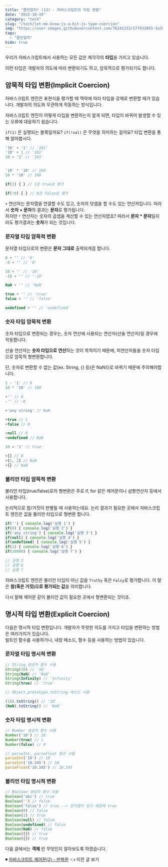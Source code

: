 ```yaml
---
title: "쫌만알자! (13) - 자바스크립트의 타입 변환"
date: "2022-10-19"
category: "tech"
slug: "/tech/let-me-know-js-a-bit-js-type-coercion"
img: "https://user-images.githubusercontent.com/76241233/177932893-5a504b26-12e4-4ade-b1ce-1951d072ba82.jpg"
tags:
  - "쫌만알자"
hide: true
---
```


우리가 자바스크립트에서 사용하는 모든 값은 제각각의 **타입**을 가지고 있습니다.

이런 타입은 개발자의 의도에 따라 변환되기도 하고, 암묵적으로 평가되기도 합니다.

## 암묵적 타입 변환(Implicit Coercion)

자바스크립트 엔진은 표현식을 평가할 때 맥락에 따라 타입을 강제로 변환할 때가 있습니다. 개발자의 의도와 무관하게 작동하는 방식입니다.

자바스크립트 엔진이 어떻게 타입을 변환하는지 알게 되면, 타입이 바뀌어 발생할 수 있는 오류에 대응하기 쉽습니다.

`if(1)` 은 실행되는 블록일까요? `if(!val)` 은 무엇을 의미하는 걸까요? 타입 변환을 통해 알아봅시다.

```javascript
'10' + '1' // '101'
'10' + 1 // '101'
10 + '1' // '101'


'10' * '10' // 100
10 * '10' // 100

if(1) { } // 1은 true로 평가

if(!0) { } // 0은 false로 평가
```

`+` 연산자는 문자열을 연결할 수도 있고, 숫자의 덧셈을 할 수도 있는 연산자입니다. 따라서 **숫자 + 문자**의 결과는 **문자**로 평가됩니다.   
하지만 `*` 연산자는 숫자의 곱셉을 계산할 수 있는 연산자였죠? 따라서 **문자 * 문자**일지라도 평가결과는 **숫자**가 되는 것입니다.

### 문자열 타입 암묵적 변환

문자열 타입으로의 변환은 **문자 그대로** 출력되게끔 합니다.

```javascript
0 + '' // '0'
-0 + '' // '0'

10 + '' // '10'
-10 + '' // '-10'

NaN + '' // 'NaN'

true + '' // 'true'
false + '' // 'false'

undefined + '' // 'undefined'
```

### 숫자 타입 암묵적 변환

숫자 타입으로 변환되는 경우는, 숫자 연산에 사용되는 연산자(산술 연산자)일 경우에 작동합니다.

산술 연산자는 **숫자 타입으로 연산**하는 것이 목적이기 때문에, 피연산자들을 숫자 타입으로 암묵적 형변환합니다.

단, 숫자로 변환할 수 없는 값(ex. String, {} 등)은 NaN으로 바뀌기 때문에 주의해야합니다.

```javascript
1 - '1' // 0
10 * '10' // 100

+'' // 0
-'' // -0

+'any string' // NaN

+true // 1
+false // 0

+null // 0
+undefined // NaN

10 > '1' // true

+[] // 0
+[1, 2] // NaN
+{} // NaN
```

### 불리언 타입 암묵적 변환

불리언 타입(true/false)로의 형변환은 주로 if, for 같은 제어문이나 삼항연산자 등에서 사용합니다.

논리적으로 참/거짓이 판별될 때 사용하는데요. 논리 결과가 필요한 곳에서 자바스크립트 엔진은 값을 불리언 타입으로 형변환 합니다.

```javascript
if('') { console.log('실행 1') }
if(0) { console.log('실행 2') }
if('any string') { console.log('실행 3') }
if(null) { console.log('실행 4') }
if(undefined) { console.log('실행 5') }
if(1) { console.log('실행 6') }
if(10000) { console.log('실행 7') }

// 실행 3
// 실행 6
// 실행 7
```

자바스크립트 엔진은 불리언 타입이 아닌 값을 `Truthy` 혹은 `Falsy`로 평가합니다. 이 말은 **참(혹은 거짓)으로 평가되는 값**을 의미합니다.

다시 말해 제어문 같이 불리언 값이 필요한 곳에서 형변환되는 것이죠.


## 명시적 타입 변환(Explicit Coercion)

다음은 명시적 타입 변환입니다. 개발자가 뚜렷한 의도를 가지고 타입을 변환하는 방법은 여러가지가 있습니다.   
빌트인 함수를 사용하거나, 내장 메소드, 함수 등을 사용하는 방법이 있습니다.

### 문자열 타입 명시적 변환

```javascript
// String 생성자 함수 사용
String(10) // '10'
String(NaN) // 'NaN'
String(Infinity) // 'Infinity'
String(true) // 'true'

// Object.prototype.toString 메소드 사용

(10).toString() // '10'
(NaN).toString() // 'NaN'
```

### 숫자 타입 명시적 변환

```javascript
// Number 생성자 함수 사용
Number('10') // 10
Number(true) // 1
Number(false) // 0

// parseInt, parseFloat 함수 사용
parseInt('10') // 10
parseInt('10.345') // 10
parseFloat('10.345') // 10.345
```

### 불리언 타입 명시적 변환

```javascript
// Boolean 생성자 함수 사용
Boolean('abc') // true
Boolean('') // false
Boolean('false') // true --> 문자열이 있기 때문에 true
Boolean(0) // false
Boolean(1) // true
Boolean(null) // false
Boolean(undefined) // false
Boolean(NaN) // false
Boolean([]) // true
Boolean({}) // true
```

다음 글에서는 **객체** 란 무엇인지 알아보도록 하겠습니다.

◾ [자바스크립트 제어문(2) - 반복문](/tech/let-me-know-js-a-bit-js-control-flow-statement-loop) 👈 이전 글 보기
